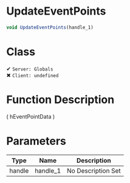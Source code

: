 # UpdateEventPoints
```js
void UpdateEventPoints(handle_1)
```
# Class
✔ `Server: Globals`  
✖ `Client: undefined`  

# Function Description
( hEventPointData )
# Parameters
Type|Name|Description
--|--|--
handle|handle_1|No Description Set
